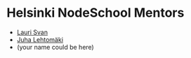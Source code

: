 # Helsinki NodeSchool Mentors
* [Lauri Svan](https://github.com/laurisvan)
* [Juha Lehtomäki](https://github.com/jubilem)
* (your name could be here)